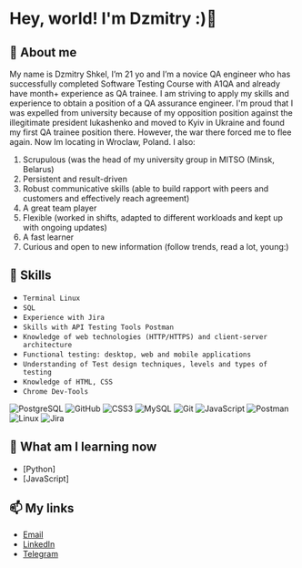 # Hey, world! I'm Dzmitry :)👋

## 🚀 About me

My name is Dzmitry Shkel, I’m 21 yo and I’m a novice QA engineer who has successfully completed Software Testing Course with A1QA and already have month+ experience as QA trainee. I am striving to apply my skills and experience to obtain a position of a QA assurance engineer. 
I'm proud that I was expelled from university because of my opposition position against the illegitimate president lukashenko and moved to Kyiv in Ukraine and found my first QA trainee position there.
However, the war there forced me to flee again. Now Im locating in Wroclaw, Poland.
I also:
1. Scrupulous (was the head of my university group in MITSO (Minsk, Belarus)
2. Persistent and result-driven 
3. Robust communicative skills (able to build rapport with peers and customers and effectively reach agreement)
4. A great team player 
5. Flexible (worked in shifts, adapted to different workloads and kept up with ongoing updates)
6. A fast learner 
7. Curious and open to new information (follow trends, read a lot, young:)

## 💼 Skills

- `Terminal Linux`
- `SQL`
- `Experience with Jira`
- `Skills with API Testing Tools Postman`
- `Knowledge of web technologies (HTTP/HTTPS) and client-server architecture`
- `Functional testing: desktop, web and mobile applications`
- `Understanding of Test design techniques, levels and types of testing`
- `Knowledge of HTML, CSS`
- `Chrome Dev-Tools`

![PostgreSQL](https://img.shields.io/badge/-PostgreSQL-336791?style=flat-square&logo=postgresql)
![GitHub](https://img.shields.io/badge/-GitHub-181717?style=flat-square&logo=github)
![CSS3](https://img.shields.io/badge/-CSS3-1572B6?style=flat-square&logo=css3)
![MySQL](https://img.shields.io/badge/-MySQL-4479A1?style=flat-square&logo=mysql)
![Git](https://img.shields.io/badge/-Git-F05032?style=flat-square&logo=git)
![JavaScript](https://img.shields.io/badge/-JavaScript-F7DF1E?style=flat-square&logo=javascript)
![Postman](https://img.shields.io/badge/-Postman-FF6C37?style=flat-square&logo=postman)
![Linux](https://img.shields.io/badge/-Linux-FCC624?style=flat-square&logo=linux)
![Jira](https://img.shields.io/badge/-Jira-0052CC?style=flat-square&logo=jira)


## 🌱 What am I learning now 

- [Python]
- [JavaScript]

## 📫 My links

- [Email](mailto:dzmitryshkel@gmail.com)
- [LinkedIn](https://www.linkedin.com/in/shkelya/)
- [Telegram](https://t.me/shkelya)

